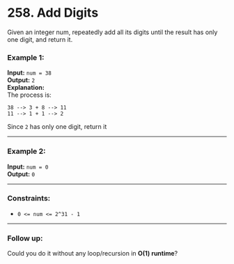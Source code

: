 # 258. Add Digits

Given an integer num, repeatedly add all its digits until the result has only one digit, and return it.

### Example 1:

**Input:** `num = 38`  
**Output:** `2`  
**Explanation:**  
The process is:  
```
38 --> 3 + 8 --> 11  
11 --> 1 + 1 --> 2
```
Since `2` has only one digit, return it

---

### Example 2:

**Input:** `num = 0`  
**Output:** `0`

---

### Constraints:

- `0 <= num <= 2^31 - 1`

---

### Follow up:

Could you do it without any loop/recursion in **O(1) runtime**?

